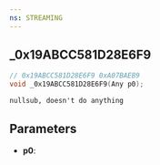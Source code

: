 ```yaml
---
ns: STREAMING
---
```

## _0x19ABCC581D28E6F9

```c
// 0x19ABCC581D28E6F9 0xA07BAEB9
void _0x19ABCC581D28E6F9(Any p0);
```

```
nullsub, doesn't do anything
```

## Parameters
* **p0**:
